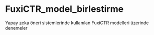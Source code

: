 # FuxiCTR_model_birlestirme
Yapay zeka öneri sistemlerinde kullanılan FuxiCTR modelleri üzerinde denemeler
